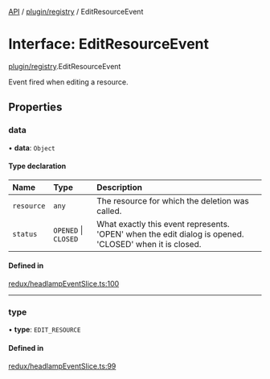 [API](../API.md) / [plugin/registry](../modules/plugin_registry.md) / EditResourceEvent

# Interface: EditResourceEvent

[plugin/registry](../modules/plugin_registry.md).EditResourceEvent

Event fired when editing a resource.

## Properties

### data

• **data**: `Object`

#### Type declaration

| Name | Type | Description |
| :------ | :------ | :------ |
| `resource` | `any` | The resource for which the deletion was called. |
| `status` | `OPENED` \| `CLOSED` | What exactly this event represents. 'OPEN' when the edit dialog is opened. 'CLOSED' when it is closed. |

#### Defined in

[redux/headlampEventSlice.ts:100](https://github.com/headlamp-k8s/headlamp/blob/072d2509b/frontend/src/redux/headlampEventSlice.ts#L100)

___

### type

• **type**: `EDIT_RESOURCE`

#### Defined in

[redux/headlampEventSlice.ts:99](https://github.com/headlamp-k8s/headlamp/blob/072d2509b/frontend/src/redux/headlampEventSlice.ts#L99)
